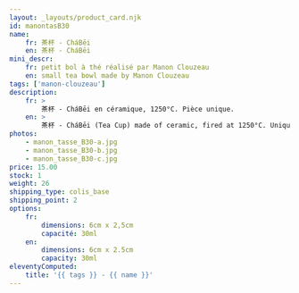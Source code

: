 ```yaml
---
layout: _layouts/product_card.njk
id: manontasB30
name:
    fr: 茶杯 - CháBēi
    en: 茶杯 - CháBēi
mini_descr:
    fr: petit bol à thé réalisé par Manon Clouzeau
    en: small tea bowl made by Manon Clouzeau
tags: ['manon-clouzeau']
description: 
    fr: >
        茶杯 - CháBēi en céramique, 1250°C. Pièce unique.
    en: >
        茶杯 - CháBēi (Tea Cup) made of ceramic, fired at 1250°C. Unique piece.
photos:
    - manon_tasse_B30-a.jpg
    - manon_tasse_B30-b.jpg
    - manon_tasse_B30-c.jpg
price: 15.00
stock: 1
weight: 26
shipping_type: colis_base
shipping_point: 2
options:
    fr:
        dimensions: 6cm x 2,5cm
        capacité: 30ml
    en:
        dimensions: 6cm x 2.5cm
        capacity: 30ml
eleventyComputed:
    title: '{{ tags }} - {{ name }}'
---
```

